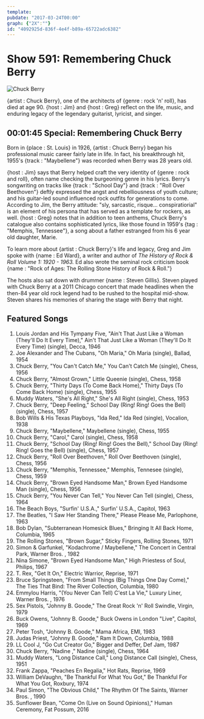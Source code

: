 ```yaml
---
template: 
pubdate: "2017-03-24T00:00"
graph: {"2X":""}
id: "4092925d-836f-4e4f-b89a-65722adc6382"
---
```






# Show 591: Remembering Chuck Berry

![Chuck Berry](https://static.soundopinions.org/images/2017/chuckberry_web.jpg)

{artist : Chuck Berry}, one of the architects of {genre : rock 'n' roll}, has died at age 90. {host : Jim} and {host : Greg} reflect on the life, music, and enduring legacy of the legendary guitarist, lyricist, and singer.



## 00:01:45 Special: Remembering Chuck Berry

Born in {place : St. Louis} in 1926, {artist : Chuck Berry} began his professional music career fairly late in life. In fact, his breakthrough hit, 1955's {track : "Maybellene"} was recorded when Berry was 28 years old.

{host : Jim} says that Berry helped craft the very identity of {genre : rock and roll}, often name checking the burgeoning genre in his lyrics.  Berry's songwriting on tracks like {track : "School Day"} and {track : "Roll Over Beethoven"} deftly expressed the angst and rebelliousness of youth culture; and his guitar-led sound influenced rock outfits for generations to come. According to Jim, the Berry attitude: "sly, sarcastic, risque... conspiratiorial" is an element of his persona that has served as a template for rockers, as well. {host : Greg} notes that in addition to teen anthems, Chuck Berry's catalogue also contains sophisticated lyrics, like those found in 1959's {tag : "Memphis, Tennessee"}, a song about a father estranged from his 6 year old daughter, Marie.

To learn more about {artist : Chuck Berry}'s life and legacy, Greg and Jim spoke with {name : Ed Ward}, a writer and author of *The History of Rock & Roll Volume 1: 1920 - 1963.* Ed also wrote the seminal rock criticism book {name : "Rock of Ages: The Rolling Stone History of Rock & Roll."}

The hosts also sat down with drummer {name : Steven Gillis}. Steven played with Chuck Berry at a 2011 Chicago concert that made headlines when the then-84 year old rock legend had to be rushed to the hospital mid-show.  Steven shares his memories of sharing the stage with Berry that night.



## Featured Songs

1. Louis Jordan and His Tympany Five, "Ain't That Just Like a Woman (They'll Do It Every Time)," Ain't That Just Like a Woman (They'll Do It Every Time) (single), Decca, 1946
2. Joe Alexander and The Cubans, "Oh Maria," Oh Maria (single), Ballad, 1954
3. Chuck Berry, "You Can't Catch Me," You Can't Catch Me (single), Chess, 1956
4. Chuck Berry, "Almost Grown," Little Queenie (single), Chess, 1958
5. Chuck Berry, "Thirty Days (To Come Back Home)," Thirty Days (To Come Back Home) (single), Chess, 1955
6. Muddy Waters, "She's All Right," She's All Right (single), Chess, 1953
7. Chuck Berry, "Deep Feeling," School Day (Ring! Ring! Goes the Bell) (single), Chess, 1957
8. Bob Wills & His Texas Playboys, "Ida Red," Ida Red (single), Vocalion, 1938
9. Chuck Berry, "Maybellene," Maybellene (single), Chess, 1955
10. Chuck Berry, "Carol," Carol (single), Chess, 1958
11. Chuck Berry, "School Day (Ring! Ring! Goes the Bell)," School Day (Ring! Ring! Goes the Bell) (single), Chess, 1957
12. Chuck Berry, "Roll Over Beethoven," Roll Over Beethoven (single), Chess, 1956
13. Chuck Berry, "Memphis, Tennessee," Memphis, Tennesee (single), Chess, 1959
14. Chuck Berry, "Brown Eyed Handsome Man," Brown Eyed Handsome Man (single), Chess, 1956
15. Chuck Berry, "You Never Can Tell," You Never Can Tell (single), Chess, 1964
16. The Beach Boys, "Surfin' U.S.A.," Surfin' U.S.A., Capitol, 1963
17. The Beatles, "I Saw Her Standing There," Please Please Me, Parlophone, 1963
18. Bob Dylan, "Subterranean Homesick Blues," Bringing It All Back Home, Columbia, 1965
19. The Rolling Stones, "Brown Sugar," Sticky Fingers, Rolling Stones, 1971
20. Simon & Garfunkel, "Kodachrome / Maybellene," The Concert in Central Park, Warner Bros. , 1982
21. Nina Simone, "Brown Eyed Handsome Man," High Priestess of Soul, Philips, 1967
22. T. Rex, "Get It On," Electric Warrior, Reprise, 1971
23. Bruce Springsteen, "From Small Things (Big Things One Day Come)," The Ties That Bind: The River Collection, Columbia, 1980
24. Emmylou Harris, "(You Never Can Tell) C'est La Vie," Luxury Liner, Warner Bros. , 1976
25. Sex Pistols, "Johnny B. Goode," The Great Rock 'n' Roll Swindle, Virgin, 1979
26. Buck Owens, "Johnny B. Goode," Buck Owens in London "Live", Capitol, 1969
27. Peter Tosh, "Johnny B. Goode," Mama Africa, EMI, 1983
28. Judas Priest, "Johnny B. Goode," Ram It Down, Columbia, 1988
29. LL Cool J, "Go Cut Creator Go," Bigger and Deffer, Def Jam, 1987
30. Chuck Berry, "Nadine ," Nadine (single), Chess, 1964
31. Muddy Waters, "Long Distance Call," Long Distance Call (single), Chess, 1951
32. Frank Zappa, "Peaches En Regalia," Hot Rats, Reprise, 1969
33. William DeVaughn, "Be Thankful For What You Got," Be Thankful For What You Got, Roxbury, 1974
34. Paul Simon, "The Obvious Child," The Rhythm Of The Saints, Warner Bros. , 1990
35. Sunflower Bean, "Come On (Live on Sound Opinions)," Human Ceremony, Fat Possum, 2016